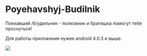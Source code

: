 # Poyehavshyj-Budilnik
Поехавший /б/удильник - полковник и братишка помогут тебе проснуться!

Для работы приложения нужен android 4.0.3 и выше.

![](https://image.ibb.co/iEwRtS/photo5267359750675343568.jpg)
